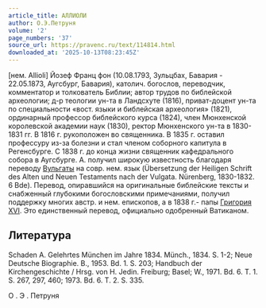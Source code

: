 ```yaml
---
article_title: АЛЛИОЛИ
author: О.Э.Петруня
volume: '2'
page_numbers: '37'
source_url: https://pravenc.ru/text/114814.html
downloaded_at: '2025-10-13T08:23:45Z'
---
```


[нем. Allioli] Йозеф Франц фон (10.08.1793, Зульцбах, Бавария - 22.05.1873, Аугсбург, Бавария), католич. богослов, переводчик, комментатор и толкователь Библии; автор трудов по библейской археологии; д-р теологии ун-та в Ландсхуте (1816), приват-доцент ун-та по специальности «вост. языки и библейская археология» (1821), ординарный профессор библейского курса (1824), член Мюнхенской королевской академии наук (1830), ректор Мюнхенского ун-та в 1830-1831 гг. В 1816 г. рукоположен во священника. В 1835 г. оставил профессуру из-за болезни и стал членом соборного капитула в Регенсбурге. С 1838 г. до конца жизни священник кафедрального собора в Аугсбурге. А. получил широкую известность благодаря переводу [Вульгаты](https://pravenc.ru/text/Вульгата.html) на совр. нем. язык (Übersetzung der Heiligen Schrift des Alten und Neuen Testaments nach der Vulgata. Nürenberg, 1830-1832. 6 Bde). Перевод, опиравшийся на оригинальные библейские тексты и снабженный глубокими богословскими примечаниями, получил поддержку многих австр. и нем. епископов, а в 1838 г.- папы [Григория XVI](<https://pravenc.ru/text/Григория XVI.html>). Это единственный перевод, официально одобренный Ватиканом.

## Литература

Schaden A. Gelehrtes München im Jahre 1834. Münch., 1834. S. 1-2; Neue Deutsche Biographie. B., 1953. Bd. 1. S. 203; Handbuch der Kirchengeschichte / Hrsg. von H. Jedin. Freiburg; Basel; W., 1971. Bd. 6. T. 1. S. 267, 297, 460; 1973. Bd. 6. T. 2. S. 335.

О .  Э .  Петруня
